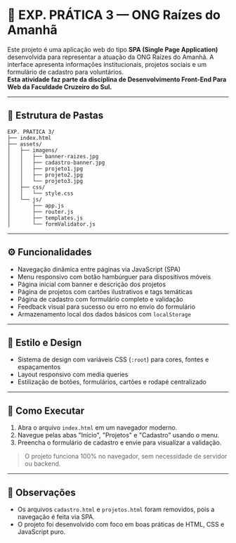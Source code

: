 # 🌱 EXP. PRÁTICA 3 — ONG Raízes do Amanhã

Este projeto é uma aplicação web do tipo **SPA (Single Page Application)** desenvolvida para representar a atuação da ONG Raízes do Amanhã. A interface apresenta informações institucionais, projetos sociais e um formulário de cadastro para voluntários.  
**Esta atividade faz parte da disciplina de Desenvolvimento Front-End Para Web da Faculdade Cruzeiro do Sul.**

---

## 📁 Estrutura de Pastas

```
EXP. PRATICA 3/
├── index.html
├── assets/
│   ├── imagens/
│   │   ├── banner-raizes.jpg
│   │   ├── cadastro-banner.jpg
│   │   ├── projeto1.jpg
│   │   ├── projeto2.jpg
│   │   └── projeto3.jpg
│   ├── css/
│   │   └── style.css
│   └── js/
│       ├── app.js
│       ├── router.js
│       ├── templates.js
│       └── formValidator.js
```

---

## ⚙️ Funcionalidades

- Navegação dinâmica entre páginas via JavaScript (SPA)
- Menu responsivo com botão hambúrguer para dispositivos móveis
- Página inicial com banner e descrição dos projetos
- Página de projetos com cartões ilustrativos e tags temáticas
- Página de cadastro com formulário completo e validação
- Feedback visual para sucesso ou erro no envio do formulário
- Armazenamento local dos dados básicos com `localStorage`

---

## 🎨 Estilo e Design

- Sistema de design com variáveis CSS (`:root`) para cores, fontes e espaçamentos
- Layout responsivo com media queries
- Estilização de botões, formulários, cartões e rodapé centralizado

---

## 🚀 Como Executar

1. Abra o arquivo `index.html` em um navegador moderno.
2. Navegue pelas abas "Início", "Projetos" e "Cadastro" usando o menu.
3. Preencha o formulário de cadastro e envie para visualizar a validação.

> O projeto funciona 100% no navegador, sem necessidade de servidor ou backend.

---

## 🧹 Observações

- Os arquivos `cadastro.html` e `projetos.html` foram removidos, pois a navegação é feita via SPA.
- O projeto foi desenvolvido com foco em boas práticas de HTML, CSS e JavaScript puro.
